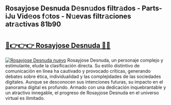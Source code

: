 ## Rosayjose Desnuda D𝚎sn𝚞dos filtr𝚊dos - Parts-iJu Vid𝚎os f𝚘tos - N𝚞evas filtr𝚊ciones atr𝚊ctivas 81b90

# <h2><a href="http://mbbvx4l.tromn.icu/?c=Rosayjose+Desnuda">🔗👉👉👉 Rosayjose Desnuda 🔗🔗</a></h2>

[![Rosayjose Desnuda nuevo](https://i.imgur.com/pEAQMta.gif)](http://mbbvx4l.tromn.icu/?c=Rosayjose+Desnuda)
Rosayjose Desnuda, un personaje complejo y estimulante, elude la clasificación directa. Su estilo distintivo de comunicación en línea ha cautivado y provocado críticas, generando debates sobre ética, individualidad y las complejidades de las sociedades digitales. Aunque se desconocen sus intenciones futuras, su impacto en el panorama digital es profundo. Armado con una dedicación inquebrantable y un atractivo innegable, el progreso de Rosayjose Desnuda en el universo virtual es ilimitado.
